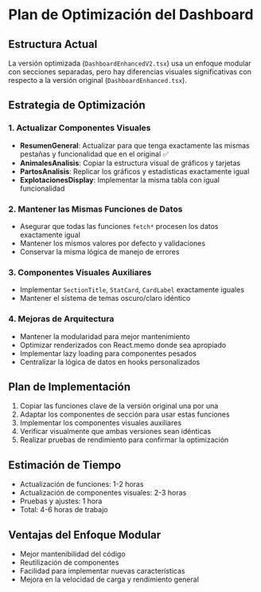 # Plan de Optimización del Dashboard

## Estructura Actual
La versión optimizada (`DashboardEnhancedV2.tsx`) usa un enfoque modular con secciones separadas, pero hay diferencias visuales significativas con respecto a la versión original (`DashboardEnhanced.tsx`).

## Estrategia de Optimización

### 1. Actualizar Componentes Visuales
- **ResumenGeneral**: Actualizar para que tenga exactamente las mismas pestañas y funcionalidad que en el original ✅
- **AnimalesAnalisis**: Copiar la estructura visual de gráficos y tarjetas
- **PartosAnalisis**: Replicar los gráficos y estadísticas exactamente igual
- **ExplotacionesDisplay**: Implementar la misma tabla con igual funcionalidad

### 2. Mantener las Mismas Funciones de Datos
- Asegurar que todas las funciones `fetch*` procesen los datos exactamente igual
- Mantener los mismos valores por defecto y validaciones
- Conservar la misma lógica de manejo de errores

### 3. Componentes Visuales Auxiliares
- Implementar `SectionTitle`, `StatCard`, `CardLabel` exactamente iguales
- Mantener el sistema de temas oscuro/claro idéntico

### 4. Mejoras de Arquitectura
- Mantener la modularidad para mejor mantenimiento
- Optimizar renderizados con React.memo donde sea apropiado
- Implementar lazy loading para componentes pesados
- Centralizar la lógica de datos en hooks personalizados

## Plan de Implementación
1. Copiar las funciones clave de la versión original una por una
2. Adaptar los componentes de sección para usar estas funciones
3. Implementar los componentes visuales auxiliares
4. Verificar visualmente que ambas versiones sean idénticas
5. Realizar pruebas de rendimiento para confirmar la optimización

## Estimación de Tiempo
- Actualización de funciones: 1-2 horas
- Actualización de componentes visuales: 2-3 horas
- Pruebas y ajustes: 1 hora
- Total: 4-6 horas de trabajo

## Ventajas del Enfoque Modular
- Mejor mantenibilidad del código
- Reutilización de componentes
- Facilidad para implementar nuevas características
- Mejora en la velocidad de carga y rendimiento general

